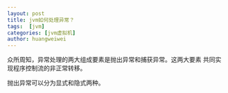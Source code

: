 ```yaml
---
layout: post
title: jvm如何处理异常？
tags:  [jvm]
categories: [jvm虚拟机]
author: huangweiwei
---
```


众所周知，异常处理的两大组成要素是抛出异常和捕获异常。这两大要素
共同实现程序控制流的非正常转移。  

抛出异常可以分为显式和隐式两种。

